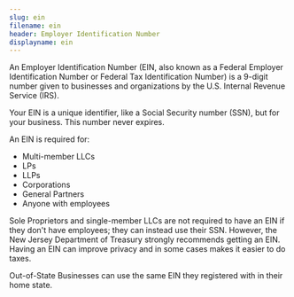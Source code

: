 ```yaml
---
slug: ein
filename: ein
header: Employer Identification Number
displayname: ein
---
```

An Employer Identification Number (EIN, also known as a Federal Employer Identification Number or Federal Tax Identification Number) is a 9-digit number given to businesses and organizations by the U.S. Internal Revenue Service (IRS).

Your EIN is a unique identifier, like a Social Security number (SSN), but for your business. This number never expires.

An EIN is required for:

* Multi-member LLCs
* LPs
* LLPs
* Corporations
* General Partners
* Anyone with employees

Sole Proprietors and single-member LLCs are not required to have an EIN if they don't have employees; they can instead use their SSN. However, the New Jersey Department of Treasury strongly recommends getting an EIN. Having an EIN can improve privacy and in some cases makes it easier to do taxes.

Out-of-State Businesses can use the same EIN they registered with in their home state.